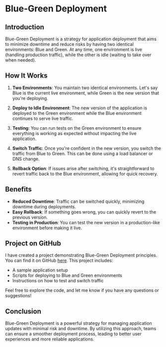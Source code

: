# Blue-Green Deployment

## Introduction

Blue-Green Deployment is a strategy for application deployment that aims to minimize downtime and reduce risks by having two identical environments: Blue and Green. At any time, one environment is live (handling production traffic), while the other is idle (waiting to take over when needed).

## How It Works

1. **Two Environments**: You maintain two identical environments. Let's say Blue is the current live environment, while Green is the new version that you're deploying.
  
2. **Deploy to Idle Environment**: The new version of the application is deployed to the Green environment while the Blue environment continues to serve live traffic.

3. **Testing**: You can run tests on the Green environment to ensure everything is working as expected without impacting the live application.

4. **Switch Traffic**: Once you're confident in the new version, you switch the traffic from Blue to Green. This can be done using a load balancer or DNS change.

5. **Rollback Option**: If issues arise after switching, it's straightforward to revert traffic back to the Blue environment, allowing for quick recovery.

## Benefits

- **Reduced Downtime**: Traffic can be switched quickly, minimizing downtime during deployments.
- **Easy Rollback**: If something goes wrong, you can quickly revert to the previous version.
- **Testing in Production**: You can test the new version in a production-like environment before making it live.

## Project on GitHub

I have created a project demonstrating Blue-Green Deployment principles. You can find it on GitHub [here](https://github.com/yourusername/your-repo-name). This project includes:

- A sample application setup
- Scripts for deploying to Blue and Green environments
- Instructions on how to test and switch traffic

Feel free to explore the code, and let me know if you have any questions or suggestions!

## Conclusion

Blue-Green Deployment is a powerful strategy for managing application updates with minimal risk and downtime. By utilizing this approach, teams can ensure a smoother deployment process, leading to better user experiences and more reliable applications.

